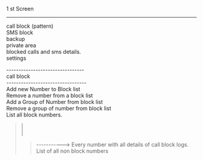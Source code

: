 1 st Screen

---

call block (pattern)<br>
SMS block<br>
backup<br>
private area<br>
blocked calls and sms details.<br>
settings<br>


--------------------------------<br>
call block<br>
---------------------------------<br>
Add new Number to Block list<br>
Remove a number from a block list<br>
Add a Group of Number from block list<br>
Remove a group of number from block list<br>
List all block numbers.<br>
<blockquote>|<br>
|<br>
<blockquote>-----------> Every number with all details of call block      logs.<br>
List of all non block numbers